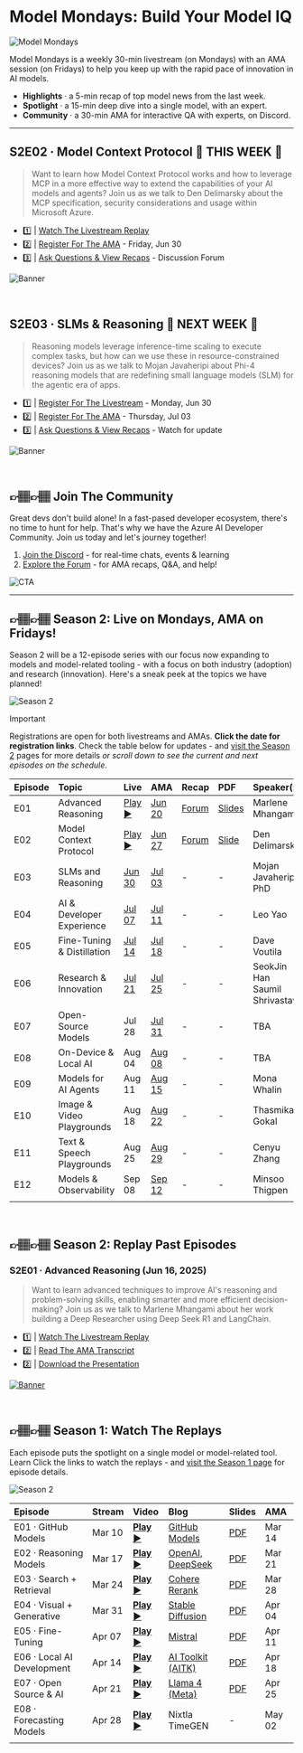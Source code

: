 # Model Mondays: Build Your Model IQ

![Model Mondays](./img/model-mondays-banner.png)

Model Mondays is a weekly 30-min livestream (on Mondays) with an AMA session (on Fridays) to help you keep up with the rapid pace of innovation in AI models.

- **Highlights** · a 5-min recap of top model news from the last week.
- **Spotlight** · a 15-min deep dive into a single model, with an expert.
- **Community** · a 30-min AMA for interactive QA with experts, on Discord.

---

## S2E02 · Model Context Protocol 🌟 **THIS WEEK** 🌟

> Want to learn how Model Context Protocol works and how to leverage MCP in a more effective way to extend the capabilities of your AI models and agents? Join us as we talk to Den Delimarsky about the MCP specification, security considerations and usage within Microsoft Azure. 

 - 1️⃣ | [Watch The Livestream Replay](https://www.youtube.com/watch?v=cPS3cWRZTps) 
 - 2️⃣ | [Register For The AMA](https://discord.gg/azureaifoundry?event=1382860621137317948) - Friday, Jun 30
 - 3️⃣ | [Ask Questions & View Recaps](https://github.com/orgs/azure-ai-foundry/discussions/54) - Discussion Forum

![Banner](./docs/season-02/img/S2-E2.png)


<br/> 

## S2E03 · SLMs & Reasoning 🌟 **NEXT WEEK** 🌟

> Reasoning models leverage inference-time scaling to execute complex tasks, but how can we use these in resource-constrained devices? Join us as we talk to Mojan Javaheripi about Phi-4 reasoning models that are redefining small language models (SLM) for the agentic era of apps.  

 - 1️⃣ | [Register For The Livestream](https://developer.microsoft.com/en-us/reactor/events/25907/) - Monday, Jun 30
 - 2️⃣ | [Register For The AMA](https://discord.gg/azureaifoundry?event=1382861149288005693) - Thursday, Jul 03
 - 3️⃣ | [Ask Questions & View Recaps](https://aka.ms/model-mondays/forum) - Watch for update

![Banner](./docs/season-02/img/S2-E3.png)


<br/> 

## 👉🏽👉🏽 Join The Community

Great devs don't build alone! In a fast-pased developer ecosystem, there's no time to hunt for help. That's why we have the Azure AI Developer Community. Join us today and let's journey together!

1. [Join the Discord](https://aka.ms/model-mondays/discord) - for real-time chats, events & learning
1. [Explore the Forum](https://aka.ms/model-mondays/forum) - for AMA recaps, Q&A, and help!

![CTA](./img/3-cta.png)

---


## 👉🏽👉🏽 Season 2: Live on Mondays, AMA on Fridays!

Season 2 will be a 12-episode series with our focus now expanding to models and model-related tooling - with a focus on both industry (adoption) and research (innovation). Here's a sneak peek at the topics we have planned! 

![Season 2](./docs/season-02/img/S2-Agenda.png)

> [!IMPORTANT]  
> Registrations are open for both livestreams and AMAs. **Click the date for registration links**. Check the table below for updates - and [visit the Season 2](./docs/season-02/README.md) pages for more details _or scroll down to see the current and next episodes on the schedule_.


| Episode | Topic  | Live | AMA | Recap | PDF | Speaker(s)| 
|:---|:---|:---|:---|:---|:---|:---|
| E01 | Advanced Reasoning | [Play ▶️](https://youtu.be/ffxUEenM4B8) | [Jun 20](https://discord.gg/azureaifoundry?event=1382860017660854372) | [Forum](https://github.com/orgs/azure-ai-foundry/discussions/55) | [Slides](https://speakerdeck.com/nitya/model-mondays-s2e01-advanced-reasoning) | Marlene Mhangami |
| E02 |  Model Context Protocol| [Play ▶️](https://www.youtube.com/watch?v=cPS3cWRZTps) | [Jun 27](https://discord.gg/azureaifoundry?event=1382860621137317948) | [Forum](https://github.com/orgs/azure-ai-foundry/discussions/64) | [Slide](https://speakerdeck.com/nitya/model-mondays-s2e02-model-context-protocol) | Den Delimarsky |
| E03 | SLMs and Reasoning | [Jun 30](https://developer.microsoft.com/en-us/reactor/events/25907/) | [Jul 03](https://discord.gg/azureaifoundry?event=1382861149288005693) |-| - | Mojan Javaheripi, PhD |
| E04 | AI & Developer Experience | [Jul 07](https://developer.microsoft.com/en-us/reactor/events/26108/) | [Jul 11](https://discord.gg/azureaifoundry?event=1382861578201858058) | - | - | Leo Yao|
| E05 | Fine-Tuning & Distillation | [Jul 14](https://developer.microsoft.com/en-us/reactor/events/26109/) | [Jul 18](https://discord.gg/azureaifoundry?event=1382862245721014476)  | - | - | Dave Voutila |
| E06 | Research & Innovation |[Jul 21](https://developer.microsoft.com/en-us/reactor/events/26110/)  | [Jul 25](https://discord.gg/D7bAFEwj?event=1382862595849064548)  | - | - | SeokJin Han <br/> Saumil Shrivastava |
| E07 | Open-Source Models | Jul 28 | [Jul 31](https://discord.gg/D7bAFEwj?event=1382862912804360354) | - | - |  TBA|
| E08 | On-Device & Local AI | Aug 04| [Aug 08](https://discord.gg/azureaifoundry?event=1382863345777901670) | - | - | TBA |
| E09 | Models for AI Agents | Aug 11 | [Aug 15](https://discord.gg/azureaifoundry?event=1382863654961025174) | - | - | Mona Whalin|
| E10 | Image & Video Playgrounds| Aug 18| [Aug 22](https://discord.gg/azureaifoundry?event=1382864122902745228) | - | - | Thasmika Gokal |
| E11 | Text & Speech Playgrounds | Aug 25 | [Aug 29](https://discord.gg/azureaifoundry?event=1382864441191960696) | - | - | Cenyu Zhang |
| E12 | Models & Observability | Sep 08 | [Sep 12](https://discord.gg/azureaifoundry?event=1382864811649536120) | - | - | Minsoo Thigpen|
| | | | | | |

<br/> 

## 👉🏽👉🏽 Season 2: Replay Past Episodes

### S2E01 · Advanced Reasoning (Jun 16, 2025)

> Want to learn advanced techniques to improve AI's reasoning and problem-solving skills, enabling smarter and more efficient decision-making? Join us as we talk to Marlene Mhangami about her work building a Deep Researcher using Deep Seek R1 and LangChain. 

 - 1️⃣ | [Watch The Livestream Replay](https://www.youtube.com/watch?v=ffxUEenM4B8) 
 - 2️⃣ | [Read The AMA Transcript](https://discord.gg/azureaifoundry?event=1382860017660854372) 
 - 2️⃣ | [Download the Presentation](https://discord.gg/azureaifoundry?event=1382860017660854372) 

[![Banner](./docs/season-02/img/S2-E1.png)](https://www.youtube.com/watch?v=ffxUEenM4B8)

<br/> 

## 👉🏽👉🏽 Season 1: Watch The Replays

Each episode puts the spotlight on a single model or model-related tool. Learn  Click the links to watch the replays - and [visit the Season 1 page](./docs/season-01/README.md) for episode details.

![Season 2](./docs/season-01/img/Model-Mondays-Season2.png)

| Episode | Stream | Video | Blog | Slides | AMA | 
|:---|:---|:---|:---|:---|:---|
| E01 · GitHub Models | Mar 10 | [**Play ▶️**](https://developer.microsoft.com/reactor/events/25265/)| [GitHub Models](https://techcommunity.microsoft.com/blog/machinelearningblog/introducing-model-mondays-%E2%80%93-your-ai-model-power-up/4390773) | [PDF](https://speakerdeck.com/nitya/model-mondays-s1-e1-mar-10-2025)  | Mar 14  |
| E02 ·  Reasoning Models| Mar 17 | [**Play ▶️**](https://developer.microsoft.com/reactor/events/25266/) | [OpenAI, DeepSeek](./docs/season-01/ep-02.md)| [PDF](https://speakerdeck.com/nitya/model-mondays-s1-e2-hands-on-with-reasoning-models) | Mar 21 | 
| E03 ·  Search + Retrieval | Mar 24 |  [**Play ▶️**](https://developer.microsoft.com/en-us/reactor/events/25354/) |[Cohere Rerank](https://techcommunity.microsoft.com/blog/machinelearningblog/model-mondays-why-rerank-models-are-the-secret-sauce-of-high-quality-search/4396032) | [PDF](https://speakerdeck.com/nitya/model-mondays-s1-e3-hands-on-with-search-and-retrieval-models)  | Mar 28 |
| E04 ·  Visual + Generative | Mar 31 |[**Play ▶️**](https://developer.microsoft.com/reactor/events/25355/) |[Stable Diffusion](https://techcommunity.microsoft.com/blog/machinelearningblog/model-mondays-lights-prompts-action/4398576) |  [PDF](https://speakerdeck.com/nitya/model-mondays-s1-e4-hands-on-with-visual-generative-ai) | Apr 04 |
| E05 ·  Fine-Tuning | Apr 07 |[**Play ▶️**](https://developer.microsoft.com/reactor/events/25356/)  |[Mistral](https://techcommunity.microsoft.com/blog/machinelearningblog/model-mondays-teaching-your-model-new-tricks-with-fine-tuning/4401129) | [PDF](https://speakerdeck.com/nitya/model-mondays-s1-e4-hands-on-with-fine-tuning-models) | Apr 11| |
| E06 ·  Local AI Development | Apr 14 |[**Play ▶️**](https://developer.microsoft.com/reactor/events/25357/)  | [AI Toolkit (AITK)](https://techcommunity.microsoft.com/blog/machinelearningblog/model-mondays-bringing-ai-home-with-local-development/4403619) |  [PDF](https://speakerdeck.com/nitya/model-mondays-s1-e6-hands-on-with-local-ai-development) | Apr 18 |
| E07 ·  Open Source & AI | Apr 21 |[**Play ▶️**](https://developer.microsoft.com/reactor/events/25358/)  | [Llama 4 (Meta)](https://techcommunity.microsoft.com/blog/aiplatformblog/expanding-the-llama-4-herd-new-models-now-available-on-azure-ai-foundry/4403609)| [PDF](https://speakerdeck.com/nitya/model-mondays-s1-e7-hands-on-with-open-source-models) | Apr 25|
| E08 ·  Forecasting Models | Apr 28 |[**Play ▶️**](https://developer.microsoft.com/reactor/events/25359/)  | Nixtla TimeGEN | - | May 02 |
| | |

<br/>
